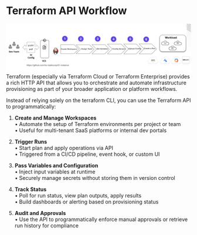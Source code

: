 # Terraform API Workflow
<img src="pipeline.png" width=1000> 
Terraform (especially via Terraform Cloud or Terraform Enterprise) provides a rich HTTP API that allows you to orchestrate and automate infrastructure provisioning as part of your broader application or platform workflows.

Instead of relying solely on the terraform CLI, you can use the Terraform API to programmatically:  
1. **Create and Manage Workspaces**  
	•	Automate the setup of Terraform environments per project or team  
	•	Useful for multi-tenant SaaS platforms or internal dev portals

 2. **Trigger Runs**   
	•	Start plan and apply operations via API  
	•	Triggered from a CI/CD pipeline, event hook, or custom UI  

 3.	**Pass Variables and Configuration**  
	•	Inject input variables at runtime  
	•	Securely manage secrets without storing them in version control  

 4.	**Track Status**  
	•	Poll for run status, view plan outputs, apply results  
	•	Build dashboards or alerting based on provisioning status  

 5.	**Audit and Approvals**  
	•	Use the API to programmatically enforce manual approvals or retrieve run history for compliance  
